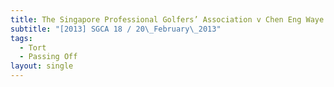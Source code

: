 ```yaml
---
title: The Singapore Professional Golfers’ Association v Chen Eng Waye and others
subtitle: "[2013] SGCA 18 / 20\_February\_2013"
tags:
  - Tort
  - Passing Off
layout: single
---
```


